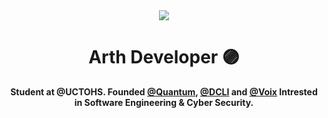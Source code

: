 <div align="center">
<img src="https://media.discordapp.net/attachments/1031911252756283393/1045629886284435506/TWITTER.png?width=1260&height=220">
<h1>Arth Developer 🟣</h1>
<b><p>Student at @UCTOHS. Founded <a href="https://discord.gg/Mr7JpsY6J6">@Quantum</a>, <a href="https://github.com/iArthDev/DCLI">@DCLI</a> and <a href="https://discord.com/users/1044195629410295838">@Voix</a> Intrested in Software Engineering & Cyber Security.<p><b>
</div>
